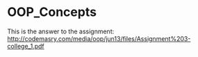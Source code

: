 # OOP_Concepts
This is the answer to the assignment: http://codemasry.com/media/oop/jun13/files/Assignment%203-college_1.pdf

